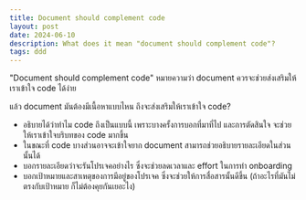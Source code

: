 ```yaml
---
title: Document should complement code
layout: post
date: 2024-06-10
description: What does it mean "document should complement code"?
tags: ddd
---
```


"Document should complement code" หมายความว่า document ควรจะช่วยส่งเสริมให้เราเข้าใจ code ได้ง่าย

แล้ว document มันต้องมีเนื้อหาแบบไหน ถึงจะส่งเสริมให้เราเข้าใจ code?

- อธิบายได้ว่าทำไม code ถึงเป็นแบบนี้ เพราะบางครั้งการบอกที่มาที่ไป และการตัดสินใจ จะช่วยให้เราเข้าใจบริบทของ code มากขึ้น
- ในขณะที่ code บางส่วนอาจจะเข้าใจยาก document สามารถช่วยอธิบายรายละเอียดในส่วนนั้นได้
- บอกรายละเอียดว่าจะรันโปรเจคอย่างไร ซึ่งจะช่วยลดเวลาและ effort ในการทำ onboarding 
- บอกเป้าหมายและสาเหตุของการมีอยู่ของโปรเจค ซึ่งจะช่วยให้การสื่อสารนั้นดีขึ้น (ถ้าอะไรที่มันไม่ตรงกับเป้าหมาย ก็ไม่ต้องคุยกันเยอะไง)
